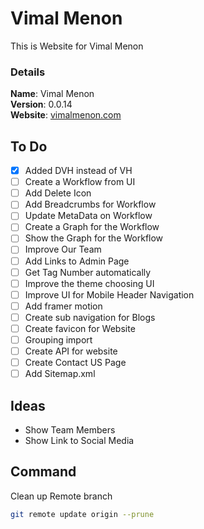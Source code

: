 # Vimal Menon

This is Website for Vimal Menon

### Details

<b>Name</b>: Vimal Menon
<br/>
<b>Version</b>: 0.0.14
<br/>
<b>Website</b>: [vimalmenon.com](https://vimalmenon.com)
<br/>

## To Do

- [x] Added DVH instead of VH
- [ ] Create a Workflow from UI
- [ ] Add Delete Icon
- [ ] Add Breadcrumbs for Workflow
- [ ] Update MetaData on Workflow
- [ ] Create a Graph for the Workflow
- [ ] Show the Graph for the Workflow
- [ ] Improve Our Team
- [ ] Add Links to Admin Page
- [ ] Get Tag Number automatically
- [ ] Improve the theme choosing UI
- [ ] Improve UI for Mobile Header Navigation
- [ ] Add framer motion
- [ ] Create sub navigation for Blogs
- [ ] Create favicon for Website
- [ ] Grouping import
- [ ] Create API for website
- [ ] Create Contact US Page
- [ ] Add Sitemap.xml

## Ideas

- Show Team Members
- Show Link to Social Media

## Command
Clean up Remote branch
```sh
git remote update origin --prune
```